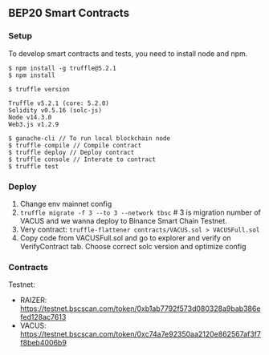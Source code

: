 ## BEP20 Smart Contracts

### Setup

To develop smart contracts and tests, you need to install node and npm.

```
$ npm install -g truffle@5.2.1
$ npm install
```

```
$ truffle version

Truffle v5.2.1 (core: 5.2.0)
Solidity v0.5.16 (solc-js)
Node v14.3.0
Web3.js v1.2.9
```

```
$ ganache-cli // To run local blockchain node
$ truffle compile // Compile contract
$ truffle deploy // Deploy contract
$ truffle console // Interate to contract
$ truffle test
```
### Deploy

1. Change env mainnet config
2. `truffle migrate -f 3 --to 3 --network tbsc` # 3 is migration number of VACUS and we wanna deploy to Binance Smart Chain Testnet.
3. Very contract: `truffle-flattener contracts/VACUS.sol > VACUSFull.sol`
4. Copy code from VACUSFull.sol and go to explorer and verify on VerifyContract tab. Choose correct solc version and optimize config

### Contracts

Testnet:
  - RAIZER: https://testnet.bscscan.com/token/0xb1ab7792f573d080328a9bab386efed128ac7613
  - VACUS: https://testnet.bscscan.com/token/0xc74a7e92350aa2120e862567af3f7f8beb4006b9
